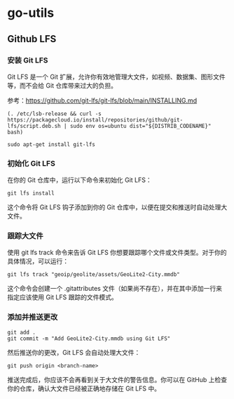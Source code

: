 # go-utils

## Github LFS

### 安装 Git LFS

Git LFS 是一个 Git 扩展，允许你有效地管理大文件，如视频、数据集、图形文件等，而不会给 Git 仓库带来过大的负担。

参考：https://github.com/git-lfs/git-lfs/blob/main/INSTALLING.md

```shell
(. /etc/lsb-release && curl -s https://packagecloud.io/install/repositories/github/git-lfs/script.deb.sh | sudo env os=ubuntu dist="${DISTRIB_CODENAME}" bash)

sudo apt-get install git-lfs
```

### 初始化 Git LFS

在你的 Git 仓库中，运行以下命令来初始化 Git LFS：

```shell
git lfs install
```

这个命令将 Git LFS 钩子添加到你的 Git 仓库中，以便在提交和推送时自动处理大文件。

### 跟踪大文件

使用 git lfs track 命令来告诉 Git LFS 你想要跟踪哪个文件或文件类型。对于你的具体情况，可以运行：

```shell
git lfs track "geoip/geolite/assets/GeoLite2-City.mmdb"
```

这个命令会创建一个 .gitattributes 文件（如果尚不存在），并在其中添加一行来指定应该使用 Git LFS 跟踪的文件模式。

### 添加并推送更改

```shell
git add .  
git commit -m "Add GeoLite2-City.mmdb using Git LFS"
```

然后推送你的更改，Git LFS 会自动处理大文件：

```shell
git push origin <branch-name>
```

推送完成后，你应该不会再看到关于大文件的警告信息。你可以在 GitHub 上检查你的仓库，确认大文件已经被正确地存储在 Git LFS 中。
